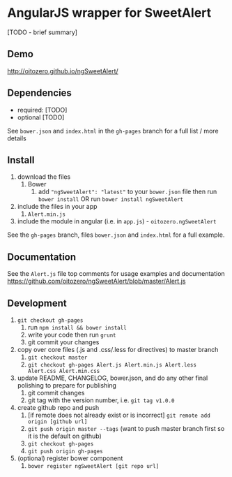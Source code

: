 # AngularJS wrapper for SweetAlert

[TODO - brief summary]

## Demo
http://oitozero.github.io/ngSweetAlert/

## Dependencies
- required:
	[TODO]
- optional
	[TODO]

See `bower.json` and `index.html` in the `gh-pages` branch for a full list / more details

## Install
1. download the files
	1. Bower
		1. add `"ngSweetAlert": "latest"` to your `bower.json` file then run `bower install` OR run `bower install ngSweetAlert`
2. include the files in your app
	1. `Alert.min.js`
3. include the module in angular (i.e. in `app.js`) - `oitozero.ngSweetAlert`

See the `gh-pages` branch, files `bower.json` and `index.html` for a full example.


## Documentation
See the `Alert.js` file top comments for usage examples and documentation
https://github.com/oitozero/ngSweetAlert/blob/master/Alert.js


## Development

1. `git checkout gh-pages`
	1. run `npm install && bower install`
	2. write your code then run `grunt`
	3. git commit your changes
2. copy over core files (.js and .css/.less for directives) to master branch
	1. `git checkout master`
	2. `git checkout gh-pages Alert.js Alert.min.js Alert.less Alert.css Alert.min.css`
3. update README, CHANGELOG, bower.json, and do any other final polishing to prepare for publishing
	1. git commit changes
	2. git tag with the version number, i.e. `git tag v1.0.0`
4. create github repo and push
	1. [if remote does not already exist or is incorrect] `git remote add origin [github url]`
	2. `git push origin master --tags` (want to push master branch first so it is the default on github)
	3. `git checkout gh-pages`
	4. `git push origin gh-pages`
5. (optional) register bower component
	1. `bower register ngSweetAlert [git repo url]`
